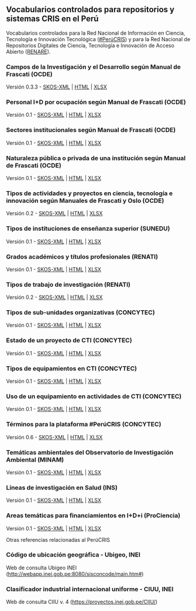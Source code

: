 ## Vocabularios controlados para repositorios y sistemas CRIS en el Perú

Vocabularios controlados para la Red Nacional de Información en Ciencia, Tecnología e Innovación Tecnológica ([\#PerúCRIS](http://perucris.concytec.gob.pe)) y para la Red Nacional de Repositorios Digitales de Ciencia, Tecnología e Innovación de Acceso Abierto ([RENARE](http://portal.concytec.gob.pe/index.php/informacion-cti/alicia/red-nacional-de-repositorios-digitales-de-ciencia-tecnologia-e-innovacion-de-acceso-abierto-renare)). 

### Campos de la Investigación y el Desarrollo según Manual de Frascati (OCDE)

Versión 0.3.3 - [SKOS-XML](ocde_ford.xml) \| [HTML](https://purl.org/pe-repo/ocde/ford) \| [XLSX](ocde_ford.xlsx)

### Personal I+D por ocupación según Manual de Frascati (OCDE)

Versión 0.1 - [SKOS-XML](ocde_tipoOcupacion.xml) \| [HTML](https://purl.org/pe-repo/ocde/tipoOcupacion) \| [XLSX](ocde_tipoOcupacion.xlsx)

### Sectores institucionales según Manual de Frascati (OCDE)

Versión 0.1 - [SKOS-XML](ocde_sectorInstitucional.xml) \| [HTML](https://purl.org/pe-repo/ocde/sectorInstitucional) \| [XLSX](ocde_sectorInstitucional.xlsx)

### Naturaleza pública o privada de una institución según Manual de Frascati (OCDE)

Versión 0.1 - [SKOS-XML](ocde_naturalezaInstitucion.xml) \| [HTML](https://purl.org/pe-repo/ocde/naturalezaInstitucion) \| [XLSX](ocde_naturalezaInstitucion.xlsx)

### Tipos de actividades y proyectos en ciencia, tecnología e innovación según Manuales de Frascati y Oslo (OCDE)

Versión 0.2 - [SKOS-XML](ocde_tipoProyecto.xml) \| [HTML](https://purl.org/pe-repo/ocde/tipoProyecto) \| [XLSX](ocde_tipoProyecto.xlsx)

### Tipos de instituciones de enseñanza superior (SUNEDU)

Versión 0.1 - [SKOS-XML](sunedu_tipoInstitucion.xml) \| [HTML](https://purl.org/pe-repo/sunedu/tipoInstitucion) \| [XLSX](sunedu_tipoInstitucion.xlsx)

### Grados académicos y títulos profesionales (RENATI)

Versión 0.1 - [SKOS-XML](renati_level.xml) \| [HTML](https://purl.org/pe-repo/renati/level) \| [XLSX](renati_level.xlsx)

### Tipos de trabajo de investigación (RENATI)

Versión 0.2 - [SKOS-XML](renati_type.xml) \| [HTML](https://purl.org/pe-repo/renati/type) \| [XLSX](renati_type.xlsx) 

### Tipos de sub-unidades organizativas (CONCYTEC)

Versión 0.1 - [SKOS-XML](concytec_tipoSubunidad.xml) \| [HTML](https://purl.org/pe-repo/concytec/tipoSubunidad) \| [XLSX](concytec_tipoSubunidad.xlsx) 

### Estado de un proyecto de CTI (CONCYTEC)

Versión 0.1 - [SKOS-XML](concytec_estadoProyecto.xml) \| [HTML](https://purl.org/pe-repo/concytec/estadoProyecto) \| [XLSX](concytec_estadoProyecto.xlsx) 

### Tipos de equipamientos en CTI (CONCYTEC)

Versión 0.1 - [SKOS-XML](concytec_equipamiento.xml) \| [HTML](https://purl.org/pe-repo/concytec/equipamiento) \| [XLSX](concytec_equipamiento.xlsx) 

### Uso de un equipamiento en actividades de CTI (CONCYTEC)

Versión 0.1 - [SKOS-XML](concytec_usoEquipamiento.xml) \| [HTML](https://purl.org/pe-repo/concytec/usoEquipamiento) \| [XLSX](concytec_usoEquipamiento.xlsx) 

### Términos para la plataforma #PerúCRIS (CONCYTEC)

Versión 0.6 - [SKOS-XML](concytec_terminos.xml) \| [HTML](https://purl.org/pe-repo/concytec/terminos) \| [XLSX](concytec_terminos.xlsx) 

### Temáticas ambientales del Observatorio de Investigación Ambiental (MINAM)

Versión 0.1 - [SKOS-XML](minam_tematicasAmbientales.xml) \| [HTML](https://purl.org/pe-repo/minam/tematicasAmbientales) \| [XLSX](minam_areasTematicas.xlsx) 

### Líneas de investigación en Salud (INS)

Versión 0.1 - [SKOS-XML](ins_tematicasEnSalud.xml) \| [HTML](http://purl.org/pe-repo/ins/tematicasEnSalud) \| [XLSX](ins_areasTematicas.xlsx)

### Areas temáticas para financiamientos en I+D+i (ProCiencia)

Versión 0.1 - [SKOS-XML](prociencia_areasTematicas.xml) \| [HTML](https://purl.org/pe-repo/prociencia/areasTematicas) \| [XLSX](prociencia_areasTematicas.xlsx) 

Otras referencias relacionadas al PerúCRIS

### Código de ubicación geográfica - Ubigeo, INEI

Web de consulta Ubigeo INEI (http://webapp.inei.gob.pe:8080/sisconcode/main.htm#)

### Clasificador industrial internacional uniforme - CIUU, INEI

Web de consulta CIIU v. 4 (https://proyectos.inei.gob.pe/CIIU/)  